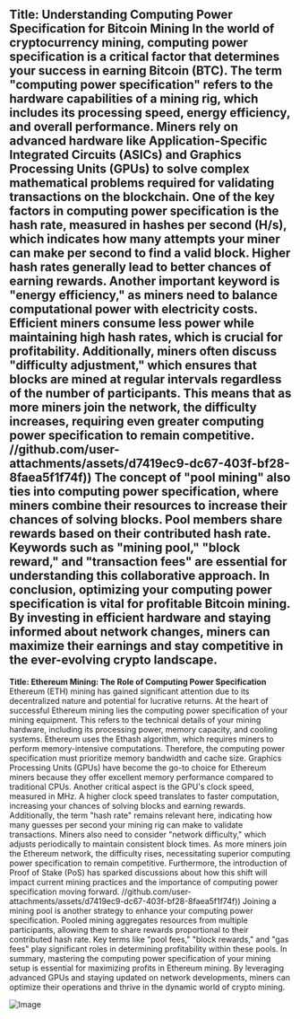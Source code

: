 **Title: Understanding Computing Power Specification for Bitcoin Mining**
In the world of cryptocurrency mining, computing power specification is a critical factor that determines your success in earning Bitcoin (BTC). The term "computing power specification" refers to the hardware capabilities of a mining rig, which includes its processing speed, energy efficiency, and overall performance. Miners rely on advanced hardware like Application-Specific Integrated Circuits (ASICs) and Graphics Processing Units (GPUs) to solve complex mathematical problems required for validating transactions on the blockchain.
One of the key factors in computing power specification is the hash rate, measured in hashes per second (H/s), which indicates how many attempts your miner can make per second to find a valid block. Higher hash rates generally lead to better chances of earning rewards. Another important keyword is "energy efficiency," as miners need to balance computational power with electricity costs. Efficient miners consume less power while maintaining high hash rates, which is crucial for profitability.
Additionally, miners often discuss "difficulty adjustment," which ensures that blocks are mined at regular intervals regardless of the number of participants. This means that as more miners join the network, the difficulty increases, requiring even greater computing power specification to remain competitive. 
 //github.com/user-attachments/assets/d7419ec9-dc67-403f-bf28-8faea5f1f74f))
The concept of "pool mining" also ties into computing power specification, where miners combine their resources to increase their chances of solving blocks. Pool members share rewards based on their contributed hash rate. Keywords such as "mining pool," "block reward," and "transaction fees" are essential for understanding this collaborative approach.
In conclusion, optimizing your computing power specification is vital for profitable Bitcoin mining. By investing in efficient hardware and staying informed about network changes, miners can maximize their earnings and stay competitive in the ever-evolving crypto landscape.
---
**Title: Ethereum Mining: The Role of Computing Power Specification**
Ethereum (ETH) mining has gained significant attention due to its decentralized nature and potential for lucrative returns. At the heart of successful Ethereum mining lies the computing power specification of your mining equipment. This refers to the technical details of your mining hardware, including its processing power, memory capacity, and cooling systems.
Ethereum uses the Ethash algorithm, which requires miners to perform memory-intensive computations. Therefore, the computing power specification must prioritize memory bandwidth and cache size. Graphics Processing Units (GPUs) have become the go-to choice for Ethereum miners because they offer excellent memory performance compared to traditional CPUs.
Another critical aspect is the GPU's clock speed, measured in MHz. A higher clock speed translates to faster computation, increasing your chances of solving blocks and earning rewards. Additionally, the term "hash rate" remains relevant here, indicating how many guesses per second your mining rig can make to validate transactions.
Miners also need to consider "network difficulty," which adjusts periodically to maintain consistent block times. As more miners join the Ethereum network, the difficulty rises, necessitating superior computing power specification to remain competitive. Furthermore, the introduction of Proof of Stake (PoS) has sparked discussions about how this shift will impact current mining practices and the importance of computing power specification moving forward.
 //github.com/user-attachments/assets/d7419ec9-dc67-403f-bf28-8faea5f1f74f))
Joining a mining pool is another strategy to enhance your computing power specification. Pooled mining aggregates resources from multiple participants, allowing them to share rewards proportional to their contributed hash rate. Key terms like "pool fees," "block rewards," and "gas fees" play significant roles in determining profitability within these pools.
In summary, mastering the computing power specification of your mining setup is essential for maximizing profits in Ethereum mining. By leveraging advanced GPUs and staying updated on network developments, miners can optimize their operations and thrive in the dynamic world of crypto mining.


![Image](https://github.com/user-attachments/assets/4a25d116-2220-4385-b08e-f287af8fcbc4)
